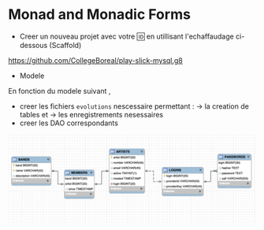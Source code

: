 # Monad and Monadic Forms


* Creer un nouveau projet avec votre :id: en utillisant l'echaffaudage ci-dessous (Scaffold)

https://github.com/CollegeBoreal/play-slick-mysql.g8

* Modele

En fonction du modele suivant , 
  -  creer les fichiers `evolutions` nescessaire permettant :
     -> la creation de tables et 
     -> les enregistrements nesessaires 
  - creer les DAO correspondants

![alt tag](./CraveNG.png)


